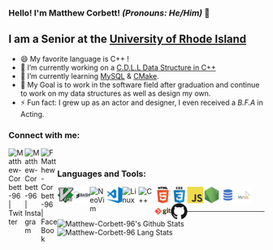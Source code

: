 ### Hello! I'm Matthew Corbett! _(Pronouns: He/Him)_ 👋

## I am a Senior at the [University of Rhode Island][URI]
- :smile: My favorite language is C++ !
- 🔭 I’m currently working on a [C.D.L.L Data Structure in C++][repo-link]
- 🌱 I’m currently learning [MySQL][MYSQL] & [CMake][CMAKE].
- :book: My Goal is to work in the software field after graduation and continue
to work on my data structures as well as design my own.
- ⚡ Fun fact: I grew up as an actor and designer, I even received a *B.F.A* in Acting.

### Connect with me:
<!-- [<img align="left" alt="" width="22px" src="https://cdn.jsdelivr.net/npm/simple-icons@v3/icons/youtube.svg" />][youtube] -->
[<img align="left" alt="Matthew-Corbett-96 | Twitter" width="32px" src="https://cdn.jsdelivr.net/npm/simple-icons@v3/icons/twitter.svg" />][twitter]
<!-- [<img align="left" alt="Matthew-Corbett-96 | LinkedIn" width="32px" src="https://cdn.jsdelivr.net/npm/simple-icons@v3/icons/linkedin.svg" />][linkedin] -->
[<img align="left" alt="Matthew-Corbett-96 | Instagram" width="32px" src="https://cdn.jsdelivr.net/npm/simple-icons@v3/icons/instagram.svg" />][instagram]
[<img align="left" alt="FMatthew-Corbett-96 | FaceBook" width="32px" src="https://cdn.jsdelivr.net/npm/simple-icons@3.4.0/icons/facebook.svg" />][facebook]
<br />

### Languages and Tools:
<img align="left" alt="Vim" width="32px" src="https://raw.githubusercontent.com/github/explore/80688e429a7d4ef2fca1e82350fe8e3517d3494d/topics/vim/vim.png" />
<img align="left" alt="Bash Shell Scripting" width="32px" src="https://raw.githubusercontent.com/github/explore/80688e429a7d4ef2fca1e82350fe8e3517d3494d/topics/bash/bash.png" />
<img align="left" alt="NeoVim" width="32px" src="https://avatars2.githubusercontent.com/u/6471485?s=200&v=4" />
<img align="left" alt="VS Code" width="32px" src="https://raw.githubusercontent.com/github/explore/80688e429a7d4ef2fca1e82350fe8e3517d3494d/topics/visual-studio-code/visual-studio-code.png" />
<img align="left" alt="Linux" width="32px" src="https://simpleicons.org/icons/linux.svg" />
<img align="left" alt="C++" width="32px" src="https://simpleicons.org/icons/cplusplus.svg" />
<img align="left" alt="HTML5" width="32px" src="https://raw.githubusercontent.com/github/explore/80688e429a7d4ef2fca1e82350fe8e3517d3494d/topics/html/html.png" />
<img align="left" alt="CSS3" width="32px" src="https://raw.githubusercontent.com/github/explore/80688e429a7d4ef2fca1e82350fe8e3517d3494d/topics/css/css.png" />
<img align="left" alt="JavaScript" width="32px" src="https://raw.githubusercontent.com/github/explore/80688e429a7d4ef2fca1e82350fe8e3517d3494d/topics/javascript/javascript.png" />
<img align="left" alt="Node.js" width="32px" src="https://raw.githubusercontent.com/github/explore/80688e429a7d4ef2fca1e82350fe8e3517d3494d/topics/nodejs/nodejs.png" />
<img align="left" alt="SQL" width="32px" src="https://raw.githubusercontent.com/github/explore/80688e429a7d4ef2fca1e82350fe8e3517d3494d/topics/sql/sql.png" />
<img align="left" alt="MySQL" width="32px" src="https://raw.githubusercontent.com/github/explore/80688e429a7d4ef2fca1e82350fe8e3517d3494d/topics/mysql/mysql.png" />
<img align="left" alt="Git" width="32px" src="https://raw.githubusercontent.com/github/explore/80688e429a7d4ef2fca1e82350fe8e3517d3494d/topics/git/git.png" />
<img align="left" alt="GitHub" width="32px" src="https://raw.githubusercontent.com/github/explore/78df643247d429f6cc873026c0622819ad797942/topics/github/github.png" />

<br />
<br />

---

<!-- Stats Card -->
  <a href="https://github.com/Matthew-Corbett-96/">
    <img align="left" alt="Matthew-Corbett-96's Github Stats" src="https://github-readme-stats.vercel.app/api?username=Matthew-Corbett-96&show_icons=true&hide_border=true&count_private=true&hide=issues" />
 </a>
 <a href="https://github.com/anuraghazra/github-readme-stats">
    <img align="left" alt="Matthew-Corbett-96 Lang Stats" src="https://github-readme-stats.vercel.app/api/top-langs/?username=Matthew-Corbett-96&layout=compact" />
 </a>


<!-- Lang Card 
[![Top Langs](https://github-readme-stats.vercel.app/api/top-langs/?username=Matthew-Corbett-96&layout=compact&theme=gruvbox)](https://github.com/anuraghazra/github-readme-stats)
-->
<!--  Pins  NEED TO FIX!!!!!!!!!!!!!!!!!!!!!!!!!!!!!!!!!!!
  <a href="https://github.com/Matthew-Corbett-96/Shopping-Kart">
    <img align="left" src="https://github-readme-stats.vercel.app/api/pin/?username=Matthew-Corbett-96&repo=Shopping-Kart&theme=gruvbox" />
  </a>
  <a href="https://github.com/Matthew-Corbett-96/Circularly-doubly-linked-list-C-">
    <img align="left" src="https://github-readme-stats.vercel.app/api/pin/?username=Matthew-Corbett-96&repo=Circularly-doubly-linked-list-C-&theme=gruvbox" />
  </a>
  <a href="https://github.com/Matthew-Corbett-96/Vim-Personal-Settings">
    <img align="left" src="https://github-readme-stats.vercel.app/api/pin/?username=Matthew-Corbett-96&repo=Vim-Personal-Settings&theme=gruvbox" />
  </a>
-->
<!-- Variable Deffinitions --> 
[URI]: https://www.uri.edu/
[repo-link]: https://github.com/Matthew-Corbett-96/Circularly-doubly-linked-list-C-
[CMAKE]: https://cmake.org/
[MYSQL]: https://www.mysql.com/
[twitter]: https://twitter.com/m_james1996
[instagram]: https://instagram.com/matthewcorbett96
[facebook]: https://www.facebook.com/Mcfootball96/
<!-- [linkedin]: https://linkedin.com/in/codeSTACKr -->
